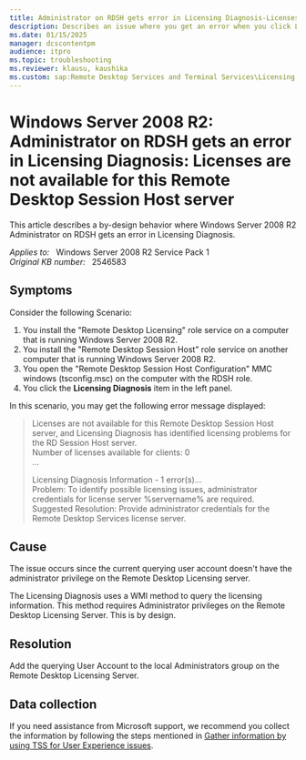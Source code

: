 ```yaml
---
title: Administrator on RDSH gets error in Licensing Diagnosis-Licenses are not available for this Remote Desktop Session Host server
description: Describes an issue where you get an error when you click Licensing Diagnosis.
ms.date: 01/15/2025
manager: dcscontentpm
audience: itpro
ms.topic: troubleshooting
ms.reviewer: klausu, kaushika
ms.custom: sap:Remote Desktop Services and Terminal Services\Licensing for Remote Desktop Services (Terminal Services), csstroubleshoot
---
```

# Windows Server 2008 R2: Administrator on RDSH gets an error in Licensing Diagnosis: Licenses are not available for this Remote Desktop Session Host server

This article describes a by-design behavior where Windows Server 2008 R2 Administrator on RDSH gets an error in Licensing Diagnosis.

_Applies to:_ &nbsp; Windows Server 2008 R2 Service Pack 1  
_Original KB number:_ &nbsp; 2546583

## Symptoms

Consider the following Scenario:

1. You install the "Remote Desktop Licensing" role service on a computer that is running Windows Server 2008 R2.
2. You install the "Remote Desktop Session Host" role service on another computer that is running Windows Server 2008 R2.
3. You open the "Remote Desktop Session Host Configuration" MMC windows (tsconfig.msc) on the computer with the RDSH role.
4. You click the **Licensing Diagnosis** item in the left panel.

In this scenario, you may get the following error message displayed:

> Licenses are not available for this Remote Desktop Session Host server, and Licensing Diagnosis has identified licensing problems for the RD Session Host server.  
Number of licenses available for clients: 0  
...
>
> Licensing Diagnosis Information - 1 error(s)...  
Problem: To identify possible licensing issues, administrator credentials for license server %servername% are required.  
Suggested Resolution: Provide administrator credentials for the Remote Desktop Services license server.

## Cause

The issue occurs since the current querying user account doesn't have the administrator privilege on the Remote Desktop Licensing server.

The Licensing Diagnosis uses a WMI method to query the licensing information. This method requires Administrator privileges on the Remote Desktop Licensing Server. This is by design.

## Resolution

Add the querying User Account to the local Administrators group on the Remote Desktop Licensing Server.

## Data collection

If you need assistance from Microsoft support, we recommend you collect the information by following the steps mentioned in [Gather information by using TSS for User Experience issues](../../windows-client/windows-troubleshooters/gather-information-using-tss-user-experience.md#terminal-server-licensing).
